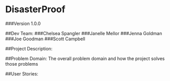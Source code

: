 # DisasterProof
###Version 1.0.0

##Dev Team:
###Chelsea Spangler
###Janelle Mellor
###Jenna Goldman
###Joe Goodman
###Scott Campbell

##Project Description:

##Problem Domain:
The overall problem domain and how the project solves those problems

##User Stories:
